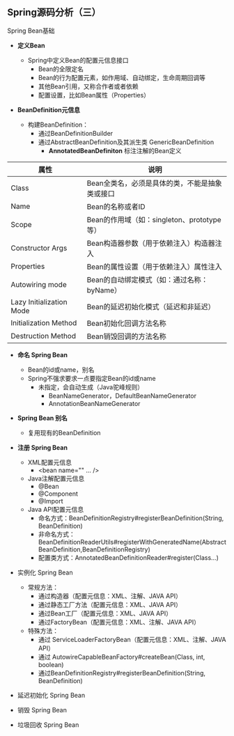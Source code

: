 ## Spring源码分析（三）

Spring Bean基础

- **定义Bean**
  - Spring中定义Bean的配置元信息接口
    - Bean的全限定名
    - Bean的行为配置元素，如作用域、自动绑定，生命周期回调等
    - 其他Bean引用，又称合作者或者依赖
    - 配置设置，比如Bean属性（Properties）



- **BeanDefinition元信息**
  - 构建BeanDefinition：
    - 通过BeanDefinitionBuilder
    - 通过AbstractBeanDefinition及其派生类 GenericBeanDefinition
      - **AnnotatedBeanDefiniton** 标注注解的Bean定义

| 属性                     | 说明                                           |
| ------------------------ | ---------------------------------------------- |
| Class                    | Bean全类名，必须是具体的类，不能是抽象类或接口 |
| Name                     | Bean的名称或者ID                               |
| Scope                    | Bean的作用域（如：singleton、prototype等）     |
| Constructor Args         | Bean构造器参数（用于依赖注入）构造器注入       |
| Properties               | Bean的属性设置（用于依赖注入）属性注入         |
| Autowiring mode          | Bean的自动绑定模式（如：通过名称：byName）     |
| Lazy Initialization Mode | Bean的延迟初始化模式（延迟和非延迟）           |
| Initialization Method    | Bean初始化回调方法名称                         |
| Destruction Method       | Bean销毁回调的方法名称                         |



- **命名 Spring Bean**
  - Bean的id或name，别名
  - Spring不强求要求一点要指定Bean的id或name
    - 未指定，会自动生成（Java驼峰规则）
      - BeanNameGenerator，DefaultBeanNameGenerator
      - AnnotationBeanNameGenerator



- **Spring Bean 别名**

  - 复用现有的BeanDefinition

  

- **注册 Spring Bean**
  - XML配置元信息
    - <bean name="" ... />
  - Java注解配置元信息
    - @Bean
    - @Component
    - @Import
  - Java API配置元信息
    - 命名方式：BeanDefinitionRegistry#registerBeanDefinition(String, BeanDefinition)
    - 非命名方式：BeanDefinitionReaderUtils#registerWithGeneratedName(AbstractBeanDefinition,BeanDefinitionRegistry)
    - 配置类方式：AnnotatedBeanDefinitionReader#register(Class...)





- 实例化 Spring Bean
  - 常规方法：
    - 通过构造器（配置元信息：XML、注解、JAVA API）
    - 通过静态工厂方法（配置元信息：XML、JAVA API）
    - 通过Bean工厂（配置元信息：XML、JAVA API）
    - 通过FactoryBean（配置元信息：XML、注解、JAVA API）
  - 特殊方法：
    - 通过 ServiceLoaderFactoryBean（配置元信息：XML、注解、JAVA API）
    - 通过 AutowireCapableBeanFactory#createBean(Class, int, boolean)
    - 通过BeanDefinitionRegistry#registerBeanDefinition(String, BeanDefinition)



- 延迟初始化 Spring Bean





- 销毁 Spring Bean



- 垃圾回收 Spring Bean